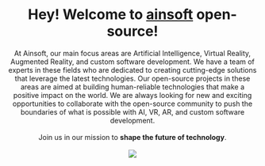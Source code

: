 <h1 align="center"> Hey! Welcome to <a href="https://ainsoft.org">ainsoft</a> open-source!</h1>

<p align="center">
At Ainsoft, our main focus areas are Artificial Intelligence, Virtual Reality, Augmented Reality, and custom software development. We have a team of experts in these fields who are dedicated to creating cutting-edge solutions that leverage the latest technologies. Our open-source projects in these areas are aimed at building human-reliable technologies that make a positive impact on the world. We are always looking for new and exciting opportunities to collaborate with the open-source community to push the boundaries of what is possible with AI, VR, AR, and custom software development.<br/> <br/>
Join us in our mission to <b>shape the future of technology</b>.
<br/> <br/>
<a href="https://github.com/ainsoft-org/tg-forms/discussions/2"><img src="https://github.com/ainsoft-org/.github/blob/main/profile/ain_button.png?raw=true"/></a>
</p>
